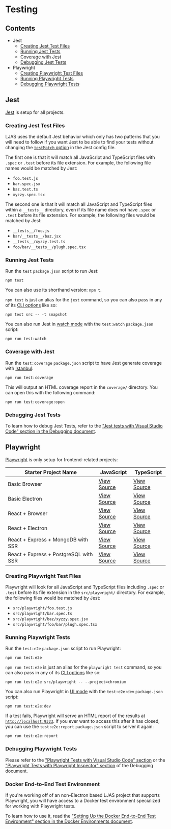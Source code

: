# Testing

## Contents

-   Jest
    -   [Creating Jest Test Files](#creating-jest-test-files)
    -   [Running Jest Tests](#running-jest-tests)
    -   [Coverage with Jest](#coverage-with-jest)
    -   [Debugging Jest Tests](#debugging-jest-tests)
-   Playwright
    -   [Creating Playwright Test Files](#creating-playwright-test-files)
    -   [Running Playwright Tests](#running-playwright-tests)
    -   [Debugging Playwright Tests](#debugging-playwright-tests)

## Jest

[Jest](https://jestjs.io) is setup for all projects.

### Creating Jest Test Files

LJAS uses the default Jest behavior which only has two patterns that you will need to follow if you want Jest to be able to find your tests without changing the [`testMatch` option](https://jestjs.io/docs/configuration#testmatch-arraystring) in the Jest config file.

The first one is that it will match all JavaScript and TypeScript files with `.spec` or `.test` before its file extension. For example, the following file names would be matched by Jest:

-   `foo.test.js`
-   `bar.spec.jsx`
-   `baz.test.ts`
-   `xyzzy.spec.tsx`

The second one is that it will match all JavaScript and TypeScript files within a `__tests__` directory, even if its file name does not have `.spec` or `.test` before its file extension. For example, the following files would be matched by Jest:

-   `__tests__/foo.js`
-   `bar/__tests__/baz.jsx`
-   `__tests__/xyzzy.test.ts`
-   `foo/bar/__tests__/plugh.spec.tsx`

### Running Jest Tests

Run the `test` `package.json` script to run Jest:

```console
npm test
```

You can also use its shorthand version: `npm t`.

`npm test` is just an alias for the `jest` command, so you can also pass in any of its [CLI options](https://jestjs.io/docs/cli) like so:

```console
npm test src -- -t snapshot
```

You can also run Jest in [watch mode](https://jestjs.io/docs/cli#--watch) with the `test:watch` `package.json` script:

```console
npm run test:watch
```

### Coverage with Jest

Run the `test:coverage` `package.json` script to have Jest generate coverage with [Istanbul](https://istanbul.js.org):

```console
npm run test:coverage
```

This will output an HTML coverage report in the `coverage/` directory. You can open this with the following command:

```console
npm run test:coverage:open
```

### Debugging Jest Tests

To learn how to debug Jest Tests, refer to the ["Jest tests with Visual Studio Code" section in the Debugging document](./debugging.md#jest-tests-with-visual-studio-code).

## Playwright

[Playwright](https://playwright.dev) is only setup for frontend-related projects:

| Starter Project Name                  | JavaScript                                               | TypeScript                                                  |
| ------------------------------------- | -------------------------------------------------------- | ----------------------------------------------------------- |
| Basic Browser                         | [View Source](../../starters/basic-browser)              | [View Source](../../starters/basic-browser-ts)              |
| Basic Electron                        | [View Source](../../starters/basic-electron)             | [View Source](../../starters/basic-electron-ts)             |
| React + Browser                       | [View Source](../../starters/react-electron)             | [View Source](../../starters/react-electron-ts)             |
| React + Electron                      | [View Source](../../starters/react-electron)             | [View Source](../../starters/react-electron-ts)             |
| React + Express + MongoDB with SSR    | [View Source](../../starters/react-express-mongo-ssr)    | [View Source](../../starters/react-express-mongo-ssr-ts)    |
| React + Express + PostgreSQL with SSR | [View Source](../../starters/react-express-postgres-ssr) | [View Source](../../starters/react-express-postgres-ssr-ts) |

### Creating Playwright Test Files

Playwright will look for all JavaScript and TypeScript files including `.spec` or `.test` before its file extension in the `src/playwright/` directory. For example, the following files would be matched by Jest:

-   `src/playwright/foo.test.js`
-   `src/playwright/bar.spec.ts`
-   `src/playwright/baz/xyzzy.spec.jsx`
-   `src/playwright/foo/bar/plugh.spec.tsx`

### Running Playwright Tests

Run the `test:e2e` `package.json` script to run Playwright:

```console
npm run test:e2e
```

`npm run test:e2e` is just an alias for the `playwright test` command, so you can also pass in any of its [CLI options](https://playwright.dev/docs/test-cli) like so:

```console
npm run test:e2e src/playwright -- --project=chromium
```

You can also run Playwright in [UI mode](https://playwright.dev/docs/test-ui-mode) with the `test:e2e:dev` `package.json` script:

```console
npm run test:e2e:dev
```

If a test fails, Playwright will serve an HTML report of the results at [`http://localhost:9323`](http://localhost:9323). If you ever want to access this after it has closed, you can use the `test:e2e:report` `package.json` script to server it again:

```console
npm run test:e2e:report
```

### Debugging Playwright Tests

Please refer to the ["Playwright Tests with Visual Studio Code" section](./debugging.md#playwright-tests-with-visual-studio-code) or the ["Playwright Tests with Playwright Inspector" section](./debugging.md#playwright-tests-with-playwright-inspector) of the Debugging document.

### Docker End-to-End Test Environment

If you're working off of an non-Electron based LJAS project that supports Playwright, you will have access to a Docker test environment specialized for working with Playwright tests.

To learn how to use it, read the ["Setting Up the Docker End-to-End Test Environment" section in the Docker Environments document](../developing/docker-environments.md#setting-up-the-docker-end-to-end-test-environment).
